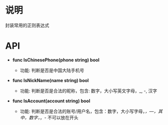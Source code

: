 # 说明

封装常用的正则表达式

# API

- **func IsChinesePhone(phone string) bool**

  - 功能: 判断是否是中国大陆手机号

- **func IsNickName(name string) bool**

  - 功能: 判断是否是合法的昵称，包含: 数字，大小写英文字母，\_, -, 汉字

- **func IsAccount(account string) bool**
  - 功能: 判断是否是合法的账号/用户名，包含：数字，大小写字母，_，—，其中，数字，_，- 不可以放在开头
